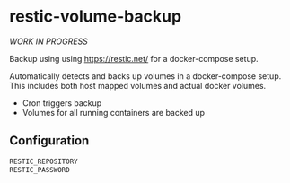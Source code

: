 
# restic-volume-backup

*WORK IN PROGRESS*

Backup using using https://restic.net/ for a docker-compose setup.

Automatically detects and backs up volumes in a docker-compose setup.
This includes both host mapped volumes and actual docker volumes.

* Cron triggers backup
* Volumes for all running containers are backed up

## Configuration

```bash
RESTIC_REPOSITORY
RESTIC_PASSWORD
```
